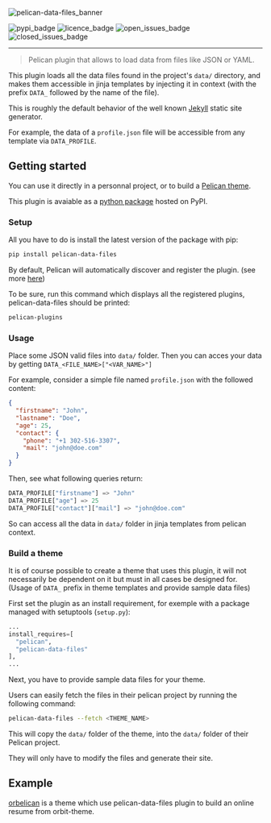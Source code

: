 <!-- markdownlint-disable MD041 -->
![pelican-data-files_banner](https://user-images.githubusercontent.com/29121316/99832308-a29d3a80-2b60-11eb-9e44-1ba3438bbe6b.png)

![pypi_badge](https://img.shields.io/pypi/v/pelican-data-files?logo=pypi&logoColor=yellow&style=for-the-badge)
![licence_badge](https://img.shields.io/pypi/l/pelican-data-files?style=for-the-badge)
![open_issues_badge](https://img.shields.io/github/issues-raw/lucasvanhaaren/pelican-data-files?color=orange&logo=github&style=for-the-badge)
![closed_issues_badge](https://img.shields.io/github/issues-closed-raw/lucasvanhaaren/pelican-data-files?color=green&logo=github&style=for-the-badge)

---

> Pelican plugin that allows to load data from files like JSON or YAML.

This plugin loads all the data files found in the project's `data/` directory, and makes them accessible in jinja templates by injecting it in context (with the prefix `DATA_` followed by the name of the file).

This is roughly the default behavior of the well known [Jekyll](https://jekyllrb.com/) static site generator.

For example, the data of a `profile.json` file will be accessible from any template via `DATA_PROFILE`.

## Getting started

You can use it directly in a personnal project, or to build a [Pelican theme](https://docs.getpelican.com/en/stable/themes.html).

This plugin is avaiable as a [python package](https://pypi.org/project/pelican-data-files/) hosted on PyPI.

### Setup

All you have to do is install the latest version of the package with pip:

```bash
pip install pelican-data-files
```

By default, Pelican will automatically discover and register the plugin. (see more [here](https://docs.getpelican.com/en/stable/plugins.html#how-to-use-plugins))

To be sure, run this command which displays all the registered plugins, pelican-data-files should be printed:

```bash
pelican-plugins
```

### Usage

Place some JSON valid files into `data/` folder. Then you can acces your data by getting `DATA_<FILE_NAME>["<VAR_NAME>"]`

For example, consider a simple file named `profile.json` with the followed content:

```json
{
  "firstname": "John",
  "lastname": "Doe",
  "age": 25,
  "contact": {
    "phone": "+1 302-516-3307",
    "mail": "john@doe.com"
  }
}
```

Then, see what following queries return:

```python
DATA_PROFILE["firstname"] => "John"
DATA_PROFILE["age"] => 25
DATA_PROFILE["contact"]["mail"] => "john@doe.com"
```

So can access all the data in `data/` folder in jinja templates from pelican context.

### Build a theme

It is of course possible to create a theme that uses this plugin, it will not necessarily be dependent on it but must in all cases be designed for. (Usage of `DATA_` prefix in theme templates and provide sample data files)

First set the plugin as an install requirement, for exemple with a package managed with setuptools (`setup.py`):

```python
...
install_requires=[
  "pelican",
  "pelican-data-files"
],
...
```

Next, you have to provide sample data files for your theme.

Users can easily fetch the files in their pelican project by running the following command:

```bash
pelican-data-files --fetch <THEME_NAME>
```

This will copy the `data/` folder of the theme, into the `data/` folder of their Pelican project.

They will only have to modify the files and generate their site.

## Example

[orbelican](https://github.com/LucasVanHaaren/orbelican) is a theme which use pelican-data-files plugin to build an online resume from orbit-theme.